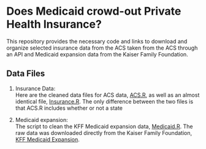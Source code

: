 # Does Medicaid crowd-out Private Health Insurance?

This repository provides the necessary code and links to download and organize selected insurance data from the ACS taken from the ACS through an API and Medicaid expansion data from the Kaiser Family Foundation. 

## Data Files

1. Insurance Data:<br>
Here are the cleaned data files for ACS data, [ACS.R](data-code/acs_medicaid.rds), as well as an almost identical file, [Insurance.R](data-code/insurance.rds). The only difference between the two files is that ACS.R includes whether or not a state

2. Medicaid expansion:<br>
 The script to clean the KFF Medicaid expansion data, [Medicaid.R](data-code/Medicaid.R). The raw data was downloaded directly from the Kaiser Family Foundation, [KFF Medicaid Expansion](https://www.kff.org/medicaid/issue-brief/status-of-state-medicaid-expansion-decisions-interactive-map/).

